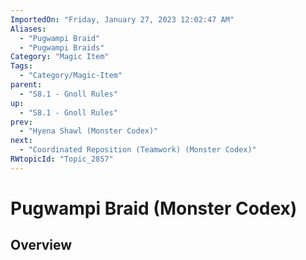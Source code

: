 ```yaml
---
ImportedOn: "Friday, January 27, 2023 12:02:47 AM"
Aliases:
  - "Pugwampi Braid"
  - "Pugwampi Braids"
Category: "Magic Item"
Tags:
  - "Category/Magic-Item"
parent:
  - "S8.1 - Gnoll Rules"
up:
  - "S8.1 - Gnoll Rules"
prev:
  - "Hyena Shawl (Monster Codex)"
next:
  - "Coordinated Reposition (Teamwork) (Monster Codex)"
RWtopicId: "Topic_2857"
---
```

# Pugwampi Braid (Monster Codex)
## Overview
